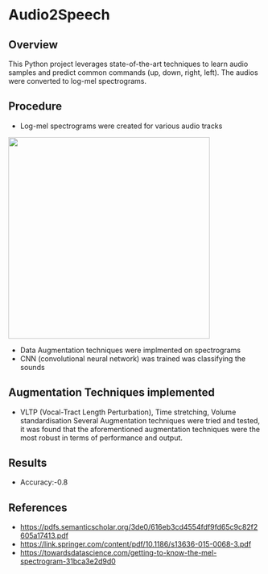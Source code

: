 # Audio2Speech

## Overview

This Python project leverages state-of-the-art techniques to learn audio samples and predict common commands (up, down, right, left). The audios were converted to log-mel spectrograms. 

## Procedure
- Log-mel spectrograms were created for various audio tracks
  
 <img src="https://github.com/sanjeet178/Audio2Speech/assets/69724036/8b648d0b-aee3-4cc1-9834-99dbe614c924" width="400">

- Data Augmentation techniques were implmented on spectrograms
- CNN (convolutional neural network) was trained was classifying the sounds
  
## Augmentation Techniques implemented
- VLTP (Vocal-Tract Length Perturbation), Time stretching, Volume standardisation
Several Augmentation techniques were tried and tested, it was found that the aforementioned augmentation techniques were the most robust in terms of performance and output.

## Results
- Accuracy:-0.8

## References
- https://pdfs.semanticscholar.org/3de0/616eb3cd4554fdf9fd65c9c82f2605a17413.pdf
- https://link.springer.com/content/pdf/10.1186/s13636-015-0068-3.pdf
- https://towardsdatascience.com/getting-to-know-the-mel-spectrogram-31bca3e2d9d0
